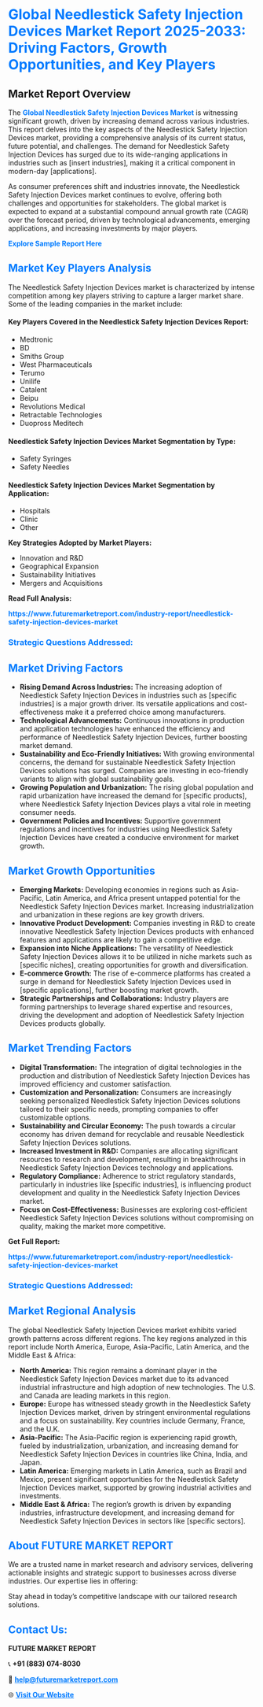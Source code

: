 <h1 style="color: #007BFF;">Global Needlestick Safety Injection Devices Market Report 2025-2033: Driving Factors, Growth Opportunities, and Key Players</h1>

<section id="overview">
<h2>Market Report Overview</h2>
<p>The <a href="https://www.futuremarketreport.com/industry-report/needlestick-safety-injection-devices-market" style="color: #007BFF; text-decoration: none;"><strong>Global Needlestick Safety Injection Devices Market</strong></a> is witnessing significant growth, driven by increasing demand across various industries. This report delves into the key aspects of the Needlestick Safety Injection Devices market, providing a comprehensive analysis of its current status, future potential, and challenges. The demand for Needlestick Safety Injection Devices has surged due to its wide-ranging applications in industries such as [insert industries], making it a critical component in modern-day [applications].</p>
<p>As consumer preferences shift and industries innovate, the Needlestick Safety Injection Devices market continues to evolve, offering both challenges and opportunities for stakeholders. The global market is expected to expand at a substantial compound annual growth rate (CAGR) over the forecast period, driven by technological advancements, emerging applications, and increasing investments by major players.</p>
</section>

<section id="overview">
<p><a href="https://www.futuremarketreport.com/request-sample/reportId=54174" style="color: #007BFF; text-decoration: none;"><strong>Explore Sample Report Here</strong></a></p>
</section>

<section id="key-players">
<h2 style="color: #007BFF;">Market Key Players Analysis</h2>
<p>The Needlestick Safety Injection Devices market is characterized by intense competition among key players striving to capture a larger market share. Some of the leading companies in the market include:</p>
<h4>Key Players Covered in the Needlestick Safety Injection Devices Report:</h4>
<ul><li>Medtronic</li><li>BD</li><li>Smiths Group</li><li>West Pharmaceuticals</li><li>Terumo</li><li>Unilife</li><li>Catalent</li><li>Beipu</li><li>Revolutions Medical</li><li>Retractable Technologies</li><li>Duopross Meditech</li></ul>
<h4>Needlestick Safety Injection Devices Market Segmentation by Type:</h4>
<ul><li>Safety Syringes</li><li>Safety Needles</li></ul>

<h4>Needlestick Safety Injection Devices Market Segmentation by Application:</h4>
<ul><li>Hospitals</li><li>Clinic</li><li>Other</li></ul>
<p><strong>Key Strategies Adopted by Market Players:</strong></p>
<ul>
<li>Innovation and R&D</li>
<li>Geographical Expansion</li>
<li>Sustainability Initiatives</li>
<li>Mergers and Acquisitions</li>
</ul>
</section>

<section>
<p><strong>Read Full Analysis: </strong></p><a href="https://www.futuremarketreport.com/industry-report/needlestick-safety-injection-devices-market" style="color: #007BFF; text-decoration: none;"><strong>https://www.futuremarketreport.com/industry-report/needlestick-safety-injection-devices-market</strong></a>
<h3 style="color: #007BFF;">Strategic Questions Addressed:</h3>
</section>

<section id="driving-factors">
<h2 style="color: #007BFF;">Market Driving Factors</h2>
<ul>
<li><strong>Rising Demand Across Industries:</strong> The increasing adoption of Needlestick Safety Injection Devices in industries such as [specific industries] is a major growth driver. Its versatile applications and cost-effectiveness make it a preferred choice among manufacturers.</li>
<li><strong>Technological Advancements:</strong> Continuous innovations in production and application technologies have enhanced the efficiency and performance of Needlestick Safety Injection Devices, further boosting market demand.</li>
<li><strong>Sustainability and Eco-Friendly Initiatives:</strong> With growing environmental concerns, the demand for sustainable Needlestick Safety Injection Devices solutions has surged. Companies are investing in eco-friendly variants to align with global sustainability goals.</li>
<li><strong>Growing Population and Urbanization:</strong> The rising global population and rapid urbanization have increased the demand for [specific products], where Needlestick Safety Injection Devices plays a vital role in meeting consumer needs.</li>
<li><strong>Government Policies and Incentives:</strong> Supportive government regulations and incentives for industries using Needlestick Safety Injection Devices have created a conducive environment for market growth.</li>
</ul>
</section>

<section id="growth-opportunities">
<h2 style="color: #007BFF;">Market Growth Opportunities</h2>
<ul>
<li><strong>Emerging Markets:</strong> Developing economies in regions such as Asia-Pacific, Latin America, and Africa present untapped potential for the Needlestick Safety Injection Devices market. Increasing industrialization and urbanization in these regions are key growth drivers.</li>
<li><strong>Innovative Product Development:</strong> Companies investing in R&D to create innovative Needlestick Safety Injection Devices products with enhanced features and applications are likely to gain a competitive edge.</li>
<li><strong>Expansion into Niche Applications:</strong> The versatility of Needlestick Safety Injection Devices allows it to be utilized in niche markets such as [specific niches], creating opportunities for growth and diversification.</li>
<li><strong>E-commerce Growth:</strong> The rise of e-commerce platforms has created a surge in demand for Needlestick Safety Injection Devices used in [specific applications], further boosting market growth.</li>
<li><strong>Strategic Partnerships and Collaborations:</strong> Industry players are forming partnerships to leverage shared expertise and resources, driving the development and adoption of Needlestick Safety Injection Devices products globally.</li>
</ul>
</section>

<section id="trending-factors">
<h2 style="color: #007BFF;">Market Trending Factors</h2>
<ul>
<li><strong>Digital Transformation:</strong> The integration of digital technologies in the production and distribution of Needlestick Safety Injection Devices has improved efficiency and customer satisfaction.</li>
<li><strong>Customization and Personalization:</strong> Consumers are increasingly seeking personalized Needlestick Safety Injection Devices solutions tailored to their specific needs, prompting companies to offer customizable options.</li>
<li><strong>Sustainability and Circular Economy:</strong> The push towards a circular economy has driven demand for recyclable and reusable Needlestick Safety Injection Devices solutions.</li>
<li><strong>Increased Investment in R&D:</strong> Companies are allocating significant resources to research and development, resulting in breakthroughs in Needlestick Safety Injection Devices technology and applications.</li>
<li><strong>Regulatory Compliance:</strong> Adherence to strict regulatory standards, particularly in industries like [specific industries], is influencing product development and quality in the Needlestick Safety Injection Devices market.</li>
<li><strong>Focus on Cost-Effectiveness:</strong> Businesses are exploring cost-efficient Needlestick Safety Injection Devices solutions without compromising on quality, making the market more competitive.</li>
</ul>
</section>

<section>
<p><strong>Get Full Report: </strong></p><a href="https://www.futuremarketreport.com/industry-report/needlestick-safety-injection-devices-market" style="color: #007BFF; text-decoration: none;"><strong>https://www.futuremarketreport.com/industry-report/needlestick-safety-injection-devices-market</strong></a>
<h3 style="color: #007BFF;">Strategic Questions Addressed:</h3>
</section>


<section id="regional-analysis">
<h2 style="color: #007BFF;">Market Regional Analysis</h2>
<p>The global Needlestick Safety Injection Devices market exhibits varied growth patterns across different regions. The key regions analyzed in this report include North America, Europe, Asia-Pacific, Latin America, and the Middle East & Africa:</p>
<ul>
<li><strong>North America:</strong> This region remains a dominant player in the Needlestick Safety Injection Devices market due to its advanced industrial infrastructure and high adoption of new technologies. The U.S. and Canada are leading markets in this region.</li>
<li><strong>Europe:</strong> Europe has witnessed steady growth in the Needlestick Safety Injection Devices market, driven by stringent environmental regulations and a focus on sustainability. Key countries include Germany, France, and the U.K.</li>
<li><strong>Asia-Pacific:</strong> The Asia-Pacific region is experiencing rapid growth, fueled by industrialization, urbanization, and increasing demand for Needlestick Safety Injection Devices in countries like China, India, and Japan.</li>
<li><strong>Latin America:</strong> Emerging markets in Latin America, such as Brazil and Mexico, present significant opportunities for the Needlestick Safety Injection Devices market, supported by growing industrial activities and investments.</li>
<li><strong>Middle East & Africa:</strong> The region’s growth is driven by expanding industries, infrastructure development, and increasing demand for Needlestick Safety Injection Devices in sectors like [specific sectors].</li>
</ul>
</section>

<footer>
<h2 style="color: #007BFF;">About FUTURE MARKET REPORT</h2>
<p>We are a trusted name in market research and advisory services, delivering actionable insights and strategic support to businesses across diverse industries. Our expertise lies in offering:</p>

<p>Stay ahead in today’s competitive landscape with our tailored research solutions.</p>

<h2 style="color: #007BFF;">Contact Us:</h2>
<p><strong>FUTURE MARKET REPORT</strong></p>
<p>📞 <strong>+91 (883) 074-8030</strong></p>
<p>📧 <strong><a href="mailto:help@futuremarketreport.com" style="color: #007BFF;">help@futuremarketreport.com</a></strong></p>
<p>🌐 <strong><a href="https://www.futuremarketreport.com/" style="color: #007BFF;">Visit Our Website</a></strong></p>
</footer>